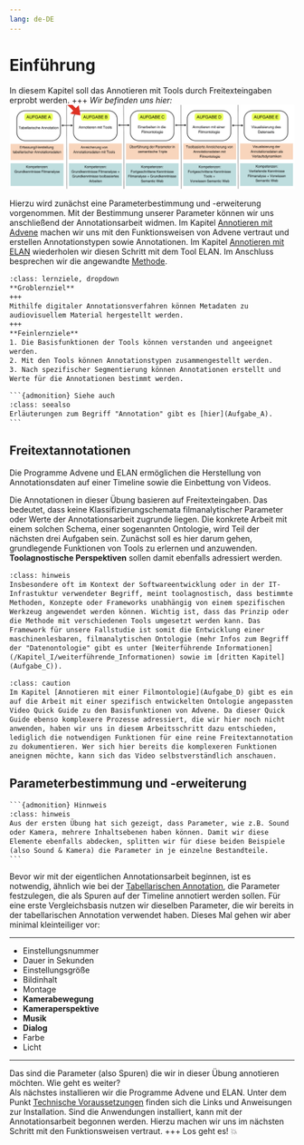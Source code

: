 ```yaml
---
lang: de-DE
---
```

# Einführung

In diesem Kapitel soll das Annotieren mit Tools durch Freitexteingaben erprobt werden.
+++
*Wir befinden uns hier:*
![Aufgabe 2](../assets/Aufgabenstruktur-02.png)

Hierzu wird zunächst eine Parameterbestimmung und -erweiterung vorgenommen. Mit der Bestimmung unserer Parameter können wir uns anschließend der Annotationsarbeit widmen. Im Kapitel [Annotieren mit Advene](Aufgabe_B_UK-1) machen wir uns mit den Funktionsweisen von Advene vertraut und erstellen Annotationstypen sowie Annotationen. Im Kapitel [Annotieren mit ELAN](Aufgabe_B_UK-2) wiederholen wir diesen Schritt mit dem Tool ELAN. Im Anschluss besprechen wir die angewandte [Methode](Aufgabe_B_UK-3).

```{admonition} Lernziele
:class: lernziele, dropdown
**Groblernziel**
+++
Mithilfe digitaler Annotationsverfahren können Metadaten zu audiovisuellem Material hergestellt werden.
+++
**Feinlernziele**
1. Die Basisfunktionen der Tools können verstanden und angeeignet werden.
2. Mit den Tools können Annotationstypen zusammengestellt werden.
3. Nach spezifischer Segmentierung können Annotationen erstellt und Werte für die Annotationen bestimmt werden.
```

````{margin}
```{admonition} Siehe auch
:class: seealso
Erläuterungen zum Begriff "Annotation" gibt es [hier](Aufgabe_A).
```
````

## Freitextannotationen

Die Programme Advene und ELAN ermöglichen die Herstellung von Annotationsdaten auf einer Timeline sowie die Einbettung von Videos.

Die Annotationen in dieser Übung basieren auf Freitexteingaben. Das bedeutet, dass keine Klassifizierungschemata filmanalytischer Parameter oder Werte der Annotationsarbeit zugrunde liegen. 
Die konkrete Arbeit mit einem solchen Schema, einer sogenannten Ontologie, wird Teil der nächsten drei Aufgaben sein. Zunächst soll es hier darum gehen, grundlegende Funktionen von Tools zu erlernen und anzuwenden. **Toolagnostische Perspektiven** sollen damit ebenfalls adressiert werden. 
```{admonition} Was ist mit "toolagnostischen Perspektiven" gemeint?
:class: hinweis
Insbesondere oft im Kontext der Softwareentwicklung oder in der IT-Infrastuktur verwendeter Begriff, meint toolagnostisch, dass bestimmte Methoden, Konzepte oder Frameworks unabhängig von einem spezifischen Werkzeug angewendet werden können. Wichtig ist, dass das Prinzip oder die Methode mit verschiedenen Tools umgesetzt werden kann. Das Framework für unsere Fallstudie ist somit die Entwicklung einer maschinenlesbaren, filmanalytischen Ontologie (mehr Infos zum Begriff der "Datenontologie" gibt es unter [Weiterführende Informationen](/Kapitel_I/weiterführende_Informationen) sowie im [dritten Kapitel](Aufgabe_C)).
```
```{admonition} Kleiner Hinweis
:class: caution
Im Kapitel [Annotieren mit einer Filmontologie](Aufgabe_D) gibt es ein auf die Arbeit mit einer spezifisch entwickelten Ontologie angepassten Video Quick Guide zu den Basisfunktionen von Advene. Da dieser Quick Guide ebenso komplexere Prozesse adressiert, die wir hier noch nicht anwenden, haben wir uns in diesem Arbeitsschritt dazu entschieden, lediglich die notwendigen Funktionen für eine reine Freitextannotation zu dokumentieren. Wer sich hier bereits die komplexeren Funktionen aneignen möchte, kann sich das Video selbstverständlich anschauen. 
```
## Parameterbestimmung und -erweiterung

````{margin}
```{admonition} Hinnweis
:class: hinweis
Aus der ersten Übung hat sich gezeigt, dass Parameter, wie z.B. Sound oder Kamera, mehrere Inhaltsebenen haben können. Damit wir diese Elemente ebenfalls abdecken, splitten wir für diese beiden Beispiele (also Sound & Kamera) die Parameter in je einzelne Bestandteile. 
```
````
 Bevor wir mit der eigentlichen Annotationsarbeit beginnen, ist es notwendig, ähnlich wie bei der [Tabellarischen Annotation](Aufgabe_A), die Parameter festzulegen, die als Spuren auf der Timeline annotiert werden sollen. Für eine erste Vergleichsbasis nutzen wir dieselben Parameter, die wir bereits in der tabellarischen Annotation verwendet haben. Dieses Mal gehen wir aber minimal kleinteiliger vor:

******************
* Einstellungsnummer
* Dauer in Sekunden
* Einstellungsgröße
* Bildinhalt
* Montage
* **Kamerabewegung**
* **Kameraperspektive**
* **Musik**
* **Dialog**
* Farbe
* Licht 
******************

Das sind die Parameter (also Spuren) die wir in dieser Übung annotieren möchten. Wie geht es weiter? <br>
Als nächstes installieren wir die Programme Advene und ELAN. Unter dem Punkt [Technische Voraussetzungen](../Kapitel_I/Technische_Voraussetzungen) finden sich die Links und Anweisungen zur Installation. Sind die Anwendungen installiert, kann mit der Annotationsarbeit begonnen werden. Hierzu machen wir uns im nächsten Schritt mit den Funktionsweisen vertraut.
+++
Los geht es! 💥